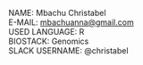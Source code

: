 NAME: Mbachu Christabel <br>
E-MAIL: mbachuanna@gmail.com <br>
USED LANGUAGE: R <br>
BIOSTACK: Genomics <br>
SLACK USERNAME: @christabel <br>


